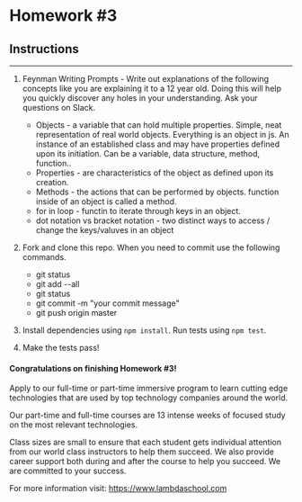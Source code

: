 # Homework #3

## Instructions
---
1. Feynman Writing Prompts - Write out explanations of the following concepts like you are explaining it to a 12 year old.  Doing this will help you quickly discover any holes in your understanding.  Ask your questions on Slack.
		
	* Objects - a variable that can hold multiple properties. Simple, neat representation of real world objects. Everything is an object in js. An instance of an established class and may have properties defined upon its initiation. Can be a variable, data structure, method, function..
	* Properties - are characteristics of the object as defined upon its creation.
	* Methods - the actions that can be performed by objects. function inside of an object is called a method.
	* for in loop - functin to iterate through keys in an object.
	* dot notation vs bracket notation - two distinct ways to access / change the keys/valuves in an object


2. Fork and clone this repo.  When you need to commit use the following commands.
		
	* git status
	* git add --all
	* git status
	* git commit -m "your commit message"
	* git push origin master

3. Install dependencies using `npm install`.  Run tests using `npm test`.

4. Make the tests pass!



#### Congratulations on finishing Homework #3!
Apply to our full-time or part-time immersive program to learn cutting edge technologies that are used by top technology companies around the world.

Our part-time and full-time courses are 13 intense weeks of focused study on the most relevant technologies.  

Class sizes are small to ensure that each student gets individual attention from our world class instructors to help them succeed.  We also provide career support both during and after the course to help you succeed.  We are committed to your success.

For more information visit: https://www.lambdaschool.com

